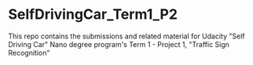# SelfDrivingCar_Term1_P2
This repo contains the submissions and related material for Udacity "Self Driving Car" Nano degree program's Term 1 - Project 1, "Traffic Sign Recognition"
